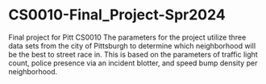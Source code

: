 # CS0010-Final_Project-Spr2024
Final project for Pitt CS0010
The parameters for the project utilize three data sets from the city of Pittsburgh to determine which neighborhood will be the best to street race in. This is based on the parameters of traffic light count, police presence via an incident blotter, and speed bump density per neighborhood.